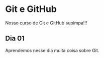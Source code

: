 # Git e GitHub

Nosso curso de Git e GitHub supimpa!!!

## Dia 01

Aprendemos nesse dia muita coisa sobre Git.
